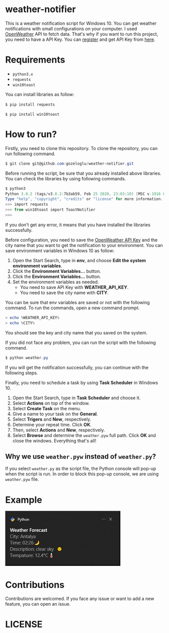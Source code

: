 # weather-notifier

This is a weather notification script for Windows 10. You can get weather notifications with small configurations on your computer. I used [OpenWeather](https://openweathermap.org/) API to fetch data. That's why if you want to run this project, you need to have a API Key. You can [register](https://home.openweathermap.org/users/sign_up) and get API Key from [here](https://openweathermap.org/price). 

# Requirements

- `python3.x`
- `requests`
- `win10toast`

You can install libraries as follow:

`$ pip install requests`

`$ pip install win10toast`

# How to run?

Firstly, you need to clone this repository. To clone the repository, you can run following command. 

```powershell
$ git clone git@github.com:gozeloglu/weather-notifier.git
```

Before running the script, be sure that you already installed above libraries. You can check the libraries by using following commands. 

```powershell
$ python3
Python 3.8.2 (tags/v3.8.2:7b3ab59, Feb 25 2020, 23:03:10) [MSC v.1916 64 bit (AMD64)] on win32
Type "help", "copyright", "credits" or "license" for more information.
>>> import requests
>>> from win10toast import ToastNotifier
>>> 
```

If you don't get any error, it means that you have installed the libraries successfully.

Before configuration, you need to save the [OpenWeather API Key](https://openweathermap.org/api) and the city name that you want to get the notification to your environment. You can save environment variables in Windows 10 as follow:

1. Open the Start Search, type in **env**, and choose **Edit the system environment variables**.
2. Click the **Environment Variables…** button.
3. Click the **Environment Variables…** button.
4. Set the environment variables as needed.
    - You need to save API Key with **WEATHER_API_KEY**.
    - You need to save the city name with **CITY**. 

You can be sure that env variables are saved or not with the following command. To run the commands, open a new command prompt.

```powershell
> echo %WEATHER_API_KEY%
> echo %CITY%
```

You should see the key and city name that you saved on the system. 

If you did not face any problem, you can run the script with the following command. 
```powershell
$ python weather.py
```

If you will get the notification successfully, you can continue with the following steps. 

Finally, you need to schedule a task by using **Task Scheduler** in Windows 10. 

1. Open the Start Search, type in **Task Scheduler** and choose it. 
2. Select **Actions** on top of the window.
3. Select **Create Task** on the menu.
4. Give a name to your task on the **General**.
5. Select **Trigers** and **New**, respectively.
6. Determine your repeat time. Click **OK**.
7. Then, select **Actions** and **New**, respectively.
8. Select **Browse** and determine the `weather.pyw` full path. Click **OK** and close the windows. Everything that's all!

## Why we use `weather.pyw` instead of `weather.py`?

If you select `weather.py` as the script file, the Python console will pop-up when the script is run. In order to block this pop-up console, we are using `weather.pyw` file. 

# Example

![Example](/example/example.jpg)

# Contributions

Contributions are welcomed. If you face any issue or want to add a new feature, you can open an issue. 

# LICENSE